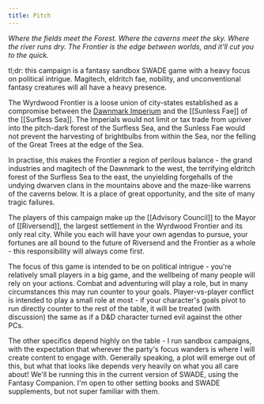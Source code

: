 ```yaml
---
title: Pitch
---
```

*Where the fields meet the Forest. Where the caverns meet the sky. Where the river runs dry. The Frontier is the edge between worlds, and it'll cut you to the quick.*

tl;dr: this campaign is a fantasy sandbox SWADE game with a heavy focus on political intrigue. Magitech, eldritch fae, nobility, and unconventional fantasy creatures will all have a heavy presence.

The Wyrdwood Frontier is a loose union of city-states established as a compromise between the [Dawnmark Imperium](Dawnmark%20Imperium.md) and the [[Sunless Fae]] of the [[Surfless Sea]]. The Imperials would not limit or tax trade from upriver into the pitch-dark forest of the Surfless Sea, and the Sunless Fae would not prevent the harvesting of brightbulbs from within the Sea, nor the felling of the Great Trees at the edge of the Sea.

In practise, this makes the Frontier a region of perilous balance - the grand industries and magitech of the Dawnmark to the west, the terrifying eldritch forest of the Surfless Sea to the east, the unyielding forgehalls of the undying dwarven clans in the mountains above and the maze-like warrens of the caverns below. It is a place of great opportunity, and the site of many tragic failures.

The players of this campaign make up the [[Advisory Council]] to the Mayor of [[Riversend]], the largest settlement in the Wyrdwood Frontier and its only real city. While you each will have your own agendas to pursue, your fortunes are all bound to the future of Riversend and the Frontier as a whole - this responsibility will always come first.

The focus of this game is intended to be on political intrigue - you're relatively small players in a big game, and the wellbeing of many people will rely on your actions. Combat and adventuring will play a role, but in many circumstances this may run counter to your goals. Player-vs-player conflict is intended to play a small role at most - if your character's goals pivot to run directly counter to the rest of the table, it will be treated (with discussion) the same as if a D&D character turned evil against the other PCs.

The other specifics depend highly on the table - I run sandbox campaigns, with the expectation that wherever the party's focus wanders is where I will create content to engage with. Generally speaking, a plot will emerge out of this, but what that looks like depends very heavily on what you all care about! We'll be running this in the current version of SWADE, using the Fantasy Companion. I'm open to other setting books and SWADE supplements, but not super familiar with them.